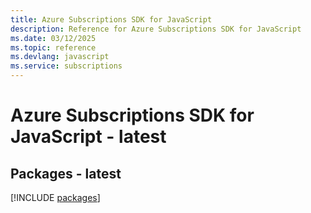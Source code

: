 ```yaml
---
title: Azure Subscriptions SDK for JavaScript
description: Reference for Azure Subscriptions SDK for JavaScript
ms.date: 03/12/2025
ms.topic: reference
ms.devlang: javascript
ms.service: subscriptions
---
```

# Azure Subscriptions SDK for JavaScript - latest
## Packages - latest
[!INCLUDE [packages](subscriptions-index.md)]
